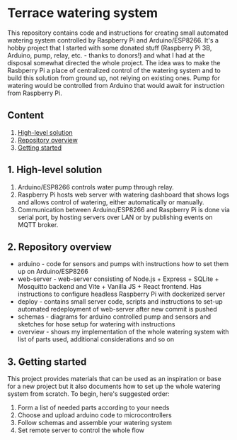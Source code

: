 # Terrace watering system

This repository contains code and instructions for creating small automated watering system controlled by Raspberry Pi and Arduino/ESP8266. It's a hobby project that I started with some donated stuff (Raspberry Pi 3B, Arduino, pump, relay, etc. - thanks to donors!) and what I had at the disposal somewhat directed the whole project. The idea was to make the Rasbperry Pi a place of centralized control of the watering system and to build this solution from ground up, not relying on existing ones. Pump for watering would be controlled from Arduino that would await for instruction from Raspberry Pi.

## Content
1. [High-level solution](#1-high-level-solution)
2. [Repository overview](#2-repository-overview)
3. [Getting started](#3-getting-started)

## 1. High-level solution
1. Arduino/ESP8266 controls water pump through relay.
2. Raspberry Pi hosts web server with watering dashboard that shows logs and allows control of watering, either automatically or manually.
3. Communication between Arduino/ESP8266 and Raspberry Pi is done via serial port, by hosting servers over LAN or by publishing events on MQTT broker.

## 2. Repository overview
- arduino - code for sensors and pumps with instructions how to set them up on Arduino/ESP8266
- web-server - web-server consisting of Node.js + Express + SQLite + Mosquitto backend and Vite + Vanilla JS + React frontend. Has instructions to configure headless Raspberry Pi with dockerized server
- deploy - contains small server code, scripts and instructions to set-up automated redeployment of web-server after new commit is pushed
- schemas - diagrams for arduino controlled pump and sensors and sketches for hose setup for watering with instructions
- overview - shows my implementation of the whole watering system with list of parts used, additional considerations and so on

## 3. Getting started
This project provides materials that can be used as an inspiration or base for a new project but it also documents how to set up the whole watering system from scratch. To begin, here's suggested order:
1. Form a list of needed parts according to your needs
2. Choose and upload arduino code to microcontrollers
3. Follow schemas and assemble your watering system
4. Set remote server to control the whole flow
